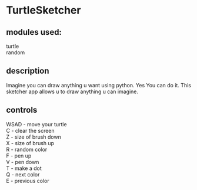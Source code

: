 # TurtleSketcher
## modules used:
turtle\
random
## description
Imagine you can draw anything u want using python. Yes You can do it. This sketcher app allows u to draw anything u can imagine.
## controls
WSAD - move your turtle\
C - clear the screen\
Z - size of brush down\
X - size of brush up\
R - random color\
F - pen up\
V - pen down\
T - make a dot\
Q - next color\
E - previous color
